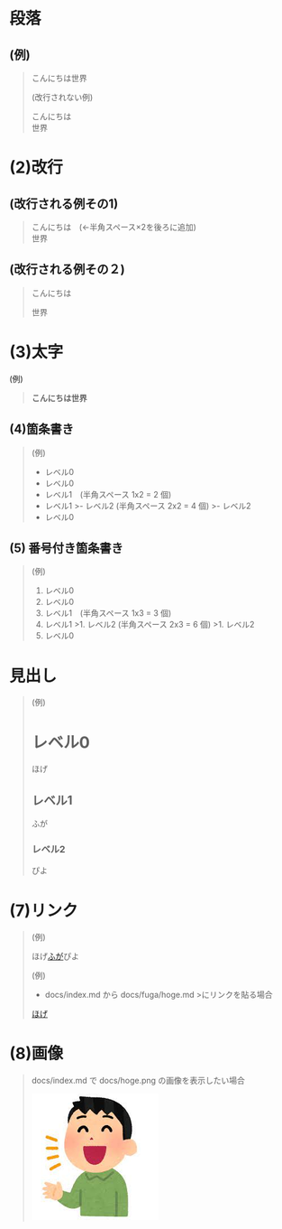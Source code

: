 # 段落

## (例)   

>こんにちは世界  
>
>(改行されない例)  
>
>こんにちは  
>世界
# (2)改行
## (改行される例その1)  

>こんにちは　(←半角スペース×2を後ろに追加)  
>世界
>

## (改行される例その２)  

>こんにちは
>
>世界
# (3)太字

(例)

>**こんにちは世界**

## (4)箇条書き
>(例)
>
>- レベル0
>- レベル0
 >- レベル1　(半角スペース 1x2 = 2 個)
 >- レベル1 
    >- レベル2 (半角スペース 2x2 = 4 個)
    >- レベル2
>- レベル0 
## (5) 番号付き箇条書き

>(例)
>
>1. レベル0
>1. レベル0
 >1. レベル1　(半角スペース 1x3 = 3 個)
 >1. レベル1 
    >1. レベル2 (半角スペース 2x3 = 6 個)
    >1. レベル2
>1. レベル0 


# 見出し

>(例)
>
># レベル0
>
>ほげ
>
>## レベル1
>
>ふが
>
>### レベル2
>
>ぴよ

# (7)リンク
>(例)
>
>ほげ[ふが](https://github.com/)ぴよ
>
>(例)
>
>- docs/index.md から docs/fuga/hoge.md >にリンクを貼る場合
>
>[ほげ](./fuga/hoge.md)

# (8)画像
> docs/index.md で docs/hoge.png の画像を表示したい場合
>
>![ほげ](images/hoge.png)